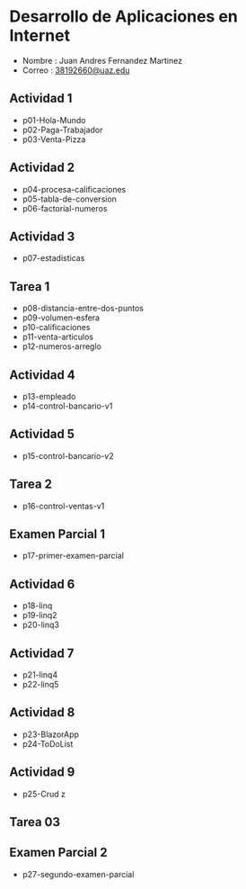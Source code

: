 # Desarrollo de Aplicaciones en Internet

- Nombre : Juan Andres Fernandez Martinez
- Correo : 38192660@uaz.edu

## Actividad 1
- p01-Hola-Mundo
- p02-Paga-Trabajador
- p03-Venta-Pizza

## Actividad 2
- p04-procesa-calificaciones
- p05-tabla-de-conversion
- p06-factorial-numeros

## Actividad 3
- p07-estadisticas

## Tarea 1

- p08-distancia-entre-dos-puntos
- p09-volumen-esfera
- p10-calificaciones
- p11-venta-articulos
- p12-numeros-arreglo

## Actividad 4

- p13-empleado
- p14-control-bancario-v1

## Actividad 5

- p15-control-bancario-v2

## Tarea 2

- p16-control-ventas-v1

## Examen Parcial 1

- p17-primer-examen-parcial

## Actividad 6

- p18-linq
- p19-linq2
- p20-linq3

## Actividad 7

- p21-linq4
- p22-linq5

## Actividad 8

- p23-BlazorApp
- p24-ToDoList


## Actividad 9

- p25-Crud
z
## Tarea 03

## Examen Parcial 2

- p27-segundo-examen-parcial